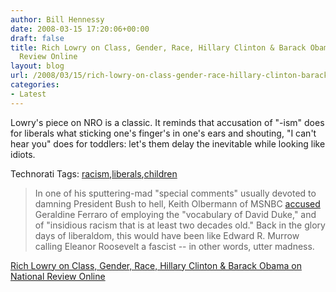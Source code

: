 ```yaml
---
author: Bill Hennessy
date: 2008-03-15 17:20:06+00:00
draft: false
title: Rich Lowry on Class, Gender, Race, Hillary Clinton & Barack Obama on National
  Review Online
layout: blog
url: /2008/03/15/rich-lowry-on-class-gender-race-hillary-clinton-barack-obama-on-national-review-online/
categories:
- Latest
---
```


Lowry's piece on NRO is a classic. It reminds that accusation of "-ism" does for liberals what sticking one's finger's in one's ears and shouting, "I can't hear you" does for toddlers: let's them delay the inevitable while looking like idiots.

 

Technorati Tags: [racism](https://technorati.com/tags/racism),[liberals](https://technorati.com/tags/liberals),[children](https://technorati.com/tags/children)

 

>   
> 
> In one of his sputtering-mad "special comments" usually devoted to damning President Bush to hell, Keith Olbermann of MSNBC [accused](https://youtube.com/watch?v=xtAja20kTCA) Geraldine Ferraro of employing the "vocabulary of David Duke," and of "insidious racism that is at least two decades old." Back in the glory days of liberaldom, this would have been like Edward R. Murrow calling Eleanor Roosevelt a fascist -- in other words, utter madness.
> 
> 

 

[Rich Lowry on Class, Gender, Race, Hillary Clinton & Barack Obama on National Review Online](https://article.nationalreview.com/?q=OTQ5YzFkYmI5OTcyMDA0MTk1NTkxMTg1ZTYxZDdlMTA=)
